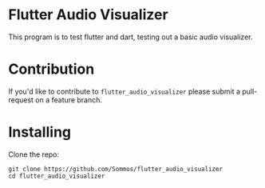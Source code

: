 # Flutter Audio Visualizer

This program is to test flutter and dart, testing out a basic audio visualizer.

# Contribution 

If you'd like to contribute to `flutter_audio_visualizer` please submit a pull-request on a feature branch.

# Installing

Clone the repo:

    git clone https://github.com/Sommos/flutter_audio_visualizer
    cd flutter_audio_visualizer